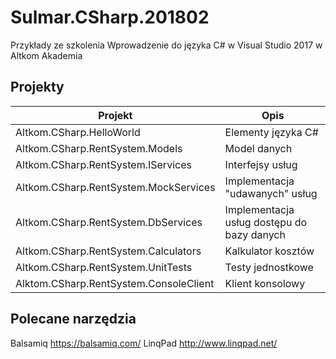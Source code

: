 # Sulmar.CSharp.201802
Przykłady ze szkolenia Wprowadzenie do języka C# w Visual Studio 2017 w Altkom Akademia

## Projekty

| Projekt  | Opis  |
|---|---|
| Altkom.CSharp.HelloWorld  | Elementy języka C#   |
| Altkom.CSharp.RentSystem.Models  | Model danych   |
| Altkom.CSharp.RentSystem.IServices | Interfejsy usług   |
| Altkom.CSharp.RentSystem.MockServices  | Implementacja "udawanych" usług   |
| Altkom.CSharp.RentSystem.DbServices | Implementacja usług dostępu do bazy danych  |
| Altkom.CSharp.RentSystem.Calculators  | Kalkulator kosztów  |
| Altkom.CSharp.RentSystem.UnitTests  | Testy jednostkowe |
| Alktom.CSharp.RentSystem.ConsoleClient  | Klient konsolowy |


## Polecane narzędzia
Balsamiq https://balsamiq.com/
LinqPad http://www.linqpad.net/




